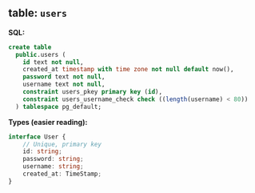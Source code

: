 ## **table:** `users`

**SQL:**

```sql
create table
  public.users (
    id text not null,
    created_at timestamp with time zone not null default now(),
    password text not null,
    username text not null,
    constraint users_pkey primary key (id),
    constraint users_username_check check ((length(username) < 80))
  ) tablespace pg_default;
```

**Types (easier reading):**

```typescript
interface User {
	// Unique, primary key
	id: string;
	password: string;
	username: string;
	created_at: TimeStamp;
}
```
